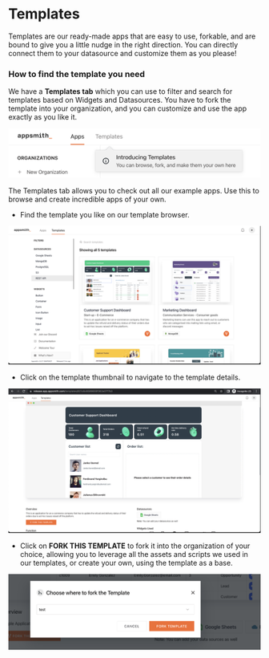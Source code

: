 # Templates

Templates are our ready-made apps that are easy to use, forkable, and are bound to give you a little nudge in the right direction. You can directly connect them to your datasource and customize them as you please!

### How to find the template you need

We have a **Templates tab** which you can use to filter and search for templates based on Widgets and Datasources. You have to fork the template into your organization, and you can customize and use the app exactly as you like it.

![](<.gitbook/assets/Screenshot 2022-03-05 at 10.50.40 AM.png>)

The Templates tab allows you to check out all our example apps. Use this to browse and create incredible apps of your own.

* Find the template you like on our template browser.

![](<.gitbook/assets/Screenshot 2022-04-06 at 11.05.40 AM.png>)

* Click on the template thumbnail to navigate to the template details.

![](<.gitbook/assets/Screenshot 2022-04-06 at 11.39.13 AM.png>)

* Click on **FORK THIS TEMPLATE** to fork it into the organization of your choice, allowing you to leverage all the assets and scripts we used in our templates, or create your own, using the template as a base.

![](<.gitbook/assets/Screenshot 2022-02-27 at 11.14.21 AM.png>)
